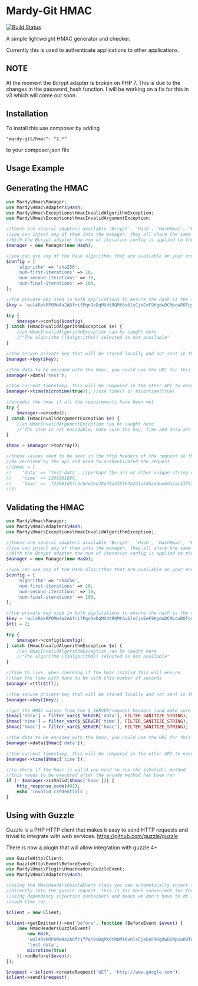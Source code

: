 Mardy-Git HMAC
==============
[![Build Status](https://travis-ci.org/mardy-git/hmac.png?branch=master)](https://travis-ci.org/mardy-git/hmac)

A simple lightweight HMAC generator and checker.

Currently this is used to authenticate applications to other applications.

NOTE
----
At the moment the Bcrypt adapter is broken on PHP 7. This is due to the changes in the password_hash function. 
I will be working on a fix for this in v3 which will come out soon.

Installation
--------------

To install this use composer by adding

    "mardy-git/hmac": "2.*"

to your composer.json file

Usage Example
--------------------

Generating the HMAC
-------------------
```php
use Mardy\Hmac\Manager;
use Mardy\Hmac\Adapters\Hash;
use Mardy\Hmac\Exceptions\HmacInvalidAlgorithmException;
use Mardy\Hmac\Exceptions\HmacInvalidArgumentException;

//there are several adapters available 'Bcrypt', 'Hash', 'HashHmac', 'HashPbkdf2'
//you can inject any of them into the manager, they all share the same interface
//With the Bcrypt adapter the num of iteration config is applied to the cost
$manager = new Manager(new Hash);

//you can use any of the Hash algorithms that are available on your environment
$config = [
    'algorithm' => 'sha256',
    'num-first-iterations' => 10,
    'num-second-iterations' => 10,
    'num-final-iterations' => 100,
];

//the private key used in both applications to ensure the hash is the same
$key = 'wul4RekRPOMw4a2A6frifPqnOxDqMXdtRQMt6v6lsCjxEeF9KgdwDCMpcwROTqyPxvs1ftw5qAHjL4Lb';

try {
    $manager->config($config);
} catch (HmacInvalidAlgorithmException $e) {
    //an HmacInvalidAlgorithmException can be caught here
    //"The algorithm ({$algorithm}) selected is not available"
}

//the secure private key that will be stored locally and not sent in the http headers
$manager->key($key);

//the data to be encoded with the hmac, you could use the URI for this
$manager->data('test');

//the current timestamp, this will be compared in the other API to ensure
$manager->time(microtime(true)); //use time() or micortime(true)

//encodes the hmac if all the requirements have been met
try {
    $manager->encode();
} catch (HmacInvalidArgumentException $e) {
    //an HmacInvalidArgumentException can be caught here
    //'The item is not encodable, make sure the key, time and data are set'
}

$hmac = $manager->toArray();

//these values need to be sent in the http headers of the request so they can
//be received by the api and used to authenticated the request
//$hmac = [
//    'data' => 'test-data', //perhaps the uri or other unique string related to the transaction
//    'time' => 1396901689,
//    'hmac' => 'f22081d5fcdc64e3ee78e79d235f67b2d1a54ba24be6da4ac537976d313e07cf119731e76585b9b22f789c6043efe1df133497483f559899db7d2f4398084b08',
//];
```

Validating the HMAC
-------------------
```php
use Mardy\Hmac\Manager;
use Mardy\Hmac\Adapters\Hash;
use Mardy\Hmac\Exceptions\HmacInvalidAlgorithmException;

//there are several adapters available 'Bcrypt', 'Hash', 'HashHmac', 'HashPbkdf2'
//you can inject any of them into the manager, they all share the same interface
//With the Bcrypt adapter the num of iteration config is applied to the cost
$manager = new Manager(new Hash);

//you can use any of the Hash algorithms that are available on your environment
$config = [
    'algorithm' => 'sha256',
    'num-first-iterations' => 10,
    'num-second-iterations' => 10,
    'num-final-iterations' => 100,
];

//the private key used in both applications to ensure the hash is the same
$key = 'wul4RekRPOMw4a2A6frifPqnOxDqMXdtRQMt6v6lsCjxEeF9KgdwDCMpcwROTqyPxvs1ftw5qAHjL4Lb';
$ttl = 2;

try {
    $manager->config($config);
} catch (HmacInvalidAlgorithmException $e) {
    //an HmacInvalidAlgorithmException can be caught here
    //"The algorithm ({$algorithm}) selected is not available"
}

//time to live, when checking if the hmac isValid this will ensure
//that the time with have to be with this number of seconds
$manager->ttl($ttl);

//the secure private key that will be stored locally and not sent in the http headers
$manager->key($key);

//get the HMAC values from the $_SERVER/request headers (and make sure you sanitise the values)
$hmac['data'] = filter_var($_SERVER['data'], FILTER_SANITIZE_STRING);
$hmac['time'] = filter_var($_SERVER['time'], FILTER_SANITIZE_STRING);
$hmac['hmac'] = filter_var($_SERVER['hmac'], FILTER_SANITIZE_STRING);

//the data to be encoded with the hmac, you could use the URI for this
$manager->data($hmac['data']);

//the current timestamp, this will be compared in the other API to ensure
$manager->time($hmac['time']);

//to check if the hmac is valid you need to run the isValid() method
//this needs to be executed after the encode method has been ran
if (! $manager->isValid($hmac['hmac'])) {
    http_response_code(401);
    echo 'Invalid credentials';
}
```

Using with Guzzle
-----------------

Guzzle is a PHP HTTP client that makes it easy to send HTTP requests and trivial to integrate with web services.
https://github.com/guzzle/guzzle

There is now a plugin that will allow integration with guzzle 4+

```php
use GuzzleHttp\Client;
use GuzzleHttp\Event\BeforeEvent;
use Mardy\Hmac\Plugin\HmacHeadersGuzzleEvent;
use Mardy\Hmac\Adapters\Hash;

//Using the HmacHeadersGuzzleEvent class you can automatically inject some headers 
//directly into the guzzle request. This is far more convenient for those of us 
//using dependency injection containers and means we don't have to do it manually 
//each time \o/

$client = new Client;

$client->getEmitter()->on('before', function (BeforeEvent $event) {
    (new HmacHeadersGuzzleEvent(
        new Hash, 
        'wul4RekRPOMw4a2A6frifPqnOxDqMXdtRQMt6v6lsCjxEeF9KgdwDCMpcwROTqyPxvs1ftw5qAHjL4Lb', 
        'test-data', 
        microtime(true)
    ))->onBefore($event);
});

$request = $client->createRequest('GET', 'http://www.google.com');
$client->send($request);
```
